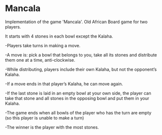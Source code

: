 # Mancala
Implementation of the game 'Mancala'. Old African Board game for two players.

It starts with 4 stones in each bowl except the Kalaha.

-Players take turns in making a move.

-A move is: pick a bowl that belongs to you, take all its stones
  and distribute them one at a time, anti-clockwise.
  
-While distributing, players include their own Kalaha, but not
  the opponent’s Kalaha.
  
-If a move ends in that player’s Kalaha, he can move again.

-If the last stone is laid in an empty bowl at your own side, the
  player can take that stone and all stones in the opposing bowl
  and put them in your Kalaha.
  
-The game ends when all bowls of the player who has the turn
  are empty (so this player is unable to make a turn)
  
-The winner is the player with the most stones.
